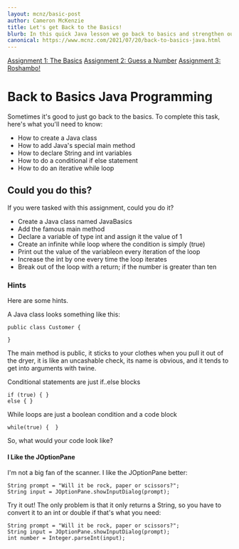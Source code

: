 ```yaml
---
layout: mcnz/basic-post
author: Cameron McKenzie
title: Let's get Back to the Basics!
blurb: In this quick Java lesson we go back to basics and strengthen our knowledge of the fundamentals.
canonical: https://www.mcnz.com/2021/07/20/back-to-basics-java.html
---
```

<a class="btn btn-primary" href="https://www.mcnz.com/2021/07/20/back-to-basics-java.html">Assignment 1: The Basics</a>
<a class="btn btn-primary" href="https://www.mcnz.com/2021/07/20/java-number-guesser-assignment.html">Assignment 2: Guess a Number</a>
<a class="btn btn-primary" href="https://www.mcnz.com/2021/07/20/java-roshambo-assignment.html">Assignment 3: Roshambo!</a>

# Back to Basics Java Programming

Sometimes it's good to just go back to the basics. To complete this task, here's what you'll need to know:

- How to create a Java class
- How to add Java's special main method
- How to declare String and int variables
- How to do a conditional if else statement
- How to do an iterative while loop

## Could you do this?

If you were tasked with this assignment, could you do it?

- Create a Java class named JavaBasics
- Add the famous main method
- Declare a variable of type int and assign it the value of 1
- Create an infinite while loop where the condition is simply (true)
- Print out the value of the variableon every iteration of the loop
- Increase the int by one every time the loop iterates
- Break out of the loop with a return; if the number is greater than ten

### Hints

Here are some hints.

A Java class looks something like this:

```
public class Customer {

}
```
The main method is public, it sticks to your clothes when you pull it out of the dryer, it is like an uncashable check, its name is obvious, and it tends to get into arguments with twine.

Conditional statements are just if..else blocks

```
if (true) { }
else { }
```

While loops are just a boolean condition and a code block

```
while(true) {  }
```

So, what would your code look like?


#### I Like the JOptionPane

I'm not a big fan of the scanner. I like the JOptionPane better:

```
String prompt = "Will it be rock, paper or scissors?";
String input = JOptionPane.showInputDialog(prompt);
```

Try it out! The only problem is that it only returns a String, so you have to convert it to an int or double if that's what you need:


```
String prompt = "Will it be rock, paper or scissors?";
String input = JOptionPane.showInputDialog(prompt);
int number = Integer.parseInt(input);
```














